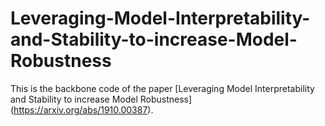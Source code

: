 # Leveraging-Model-Interpretability-and-Stability-to-increase-Model-Robustness

This is the backbone code of the paper [Leveraging Model Interpretability and Stability to increase Model Robustness]
(https://arxiv.org/abs/1910.00387).
